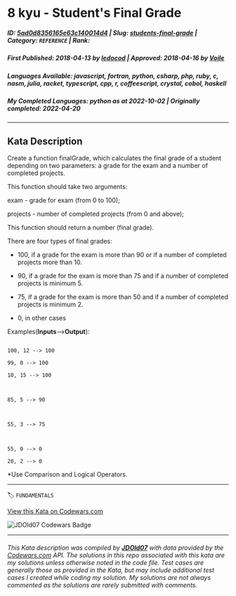 # 8 kyu - Student's Final Grade

##### **ID**: [5ad0d8356165e63c140014d4](https://www.codewars.com/kata/5ad0d8356165e63c140014d4) | **Slug**: [students-final-grade](https://www.codewars.com/kata/5ad0d8356165e63c140014d4) | **Category**: `REFERENCE` | **Rank**: <span style="color:white">8 kyu</span>

##### **First Published**: 2018-04-13 ***by*** [ledocod](https://www.codewars.com/users/ledocod) | **Approved**: 2018-04-16 ***by*** [Voile](https://www.codewars.com/users/Voile)

##### **Languages Available**: javascript, fortran, python, csharp, php, ruby, c, nasm, julia, racket, typescript, cpp, r, coffeescript, crystal, cobol, haskell

##### **My Completed Languages**: python ***as at*** 2022-10-02 | **Originally completed**: 2022-04-20

---

## Kata Description


Create a function finalGrade, which calculates the final grade of a student depending on two parameters: a grade for the exam and a number of completed projects.



This function should take two arguments:

exam - grade for exam (from 0 to 100);

projects - number of completed projects (from 0 and above);



This function should return a number (final grade).

There are four types of final grades:

- 100, if a grade for the exam is more than 90 or if a number of completed projects more than 10.

- 90, if a grade for the exam is more than 75 and if a number of completed projects is minimum 5.

- 75, if a grade for the exam is more than 50 and if a number of completed projects is minimum 2.

- 0, in other cases



Examples(**Inputs**-->**Output**):

```

100, 12 --> 100

99, 0 --> 100

10, 15 --> 100



85, 5 --> 90



55, 3 --> 75



55, 0 --> 0

20, 2 --> 0

```



*Use Comparison and Logical Operators.



---


🏷 `FUNDAMENTALS`


[View this Kata on Codewars.com](https://www.codewars.com/kata/5ad0d8356165e63c140014d4)

![](https://www.codewars.com/users/jdold07/badges/large "JDOld07 Codewars Badge")

---

###### *This Kata description was compiled by [**JDOld07**](https://tpstech.dev) with data provided by the [Codewars.com](https://www.codewars.com) API.  The solutions in this repo associated with this kata are my solutions unless otherwise noted in the code file.  Test cases are generally those as provided in the Kata, but may include additional test cases I created while coding my solution.  My solutions are not always commented as the solutions are rarely submitted with comments.*
